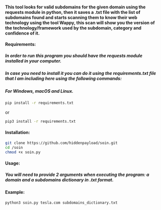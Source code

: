 #### This tool looks for valid subdomains for the given domain using the requests module in python, then it saves a .txt file with the list of subdomains found and starts scanning them to know their web technology using the tool Wappy, this scan will show you the version of the technology/framework used by the subdomain, category and confidence of it.


#### Requirements:

##### In order to run this program you should have the requests module installed in your computer.
##### In case you need to install it you can do it using the requirements.txt file that I am including here using the following commands:

##### For Windows, macOS and Linux.
```bash
pip install -r requirements.txt
```
or
```bash
pip3 install -r requirements.txt
```

#### Installation:
```bash
git clone https://github.com/hiddenpayload/soin.git
cd /soin
chmod +x soin.py
```

#### Usage:

##### You will need to provide 2 arguments when executing the program: a domain and a subdomains dictionary in .txt format.

#### Example:
```bash
python3 soin.py tesla.com subdomains_dictionary.txt
```
